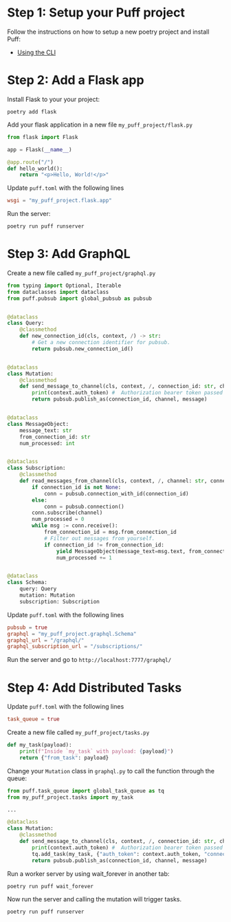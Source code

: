 # Step 1: Setup your Puff project

Follow the instructions on how to setup a new poetry project and install Puff:

* [Using the CLI](https://github.com/hansonkd/puff/blob/master/book/CLI.md)

# Step 2: Add a Flask app

Install Flask to your your project:

```
poetry add flask
```

Add your flask application in a new file `my_puff_project/flask.py`

```python
from flask import Flask

app = Flask(__name__)

@app.route("/")
def hello_world():
    return "<p>Hello, World!</p>"
```

Update `puff.toml` with the following lines

```toml
wsgi = "my_puff_project.flask.app"
```

Run the server:

```bash
poetry run puff runserver
```

# Step 3: Add GraphQL

Create a new file called `my_puff_project/graphql.py`

```python
from typing import Optional, Iterable
from dataclasses import dataclass
from puff.pubsub import global_pubsub as pubsub


@dataclass
class Query:
    @classmethod
    def new_connection_id(cls, context, /) -> str:
        # Get a new connection identifier for pubsub.
        return pubsub.new_connection_id()


@dataclass
class Mutation:
    @classmethod
    def send_message_to_channel(cls, context, /, connection_id: str, channel: str, message: str) -> bool:
        print(context.auth_token) #  Authorization bearer token passed in the context
        return pubsub.publish_as(connection_id, channel, message)


@dataclass
class MessageObject:
    message_text: str
    from_connection_id: str
    num_processed: int


@dataclass
class Subscription:
    @classmethod
    def read_messages_from_channel(cls, context, /, channel: str, connection_id: Optional[str] = None) -> Iterable[MessageObject]:
        if connection_id is not None:
            conn = pubsub.connection_with_id(connection_id)
        else:
            conn = pubsub.connection()
        conn.subscribe(channel)
        num_processed = 0
        while msg := conn.receive():
            from_connection_id = msg.from_connection_id
            # Filter out messages from yourself.
            if connection_id != from_connection_id:
                yield MessageObject(message_text=msg.text, from_connection_id=from_connection_id, num_processed=num_processed)
                num_processed += 1


@dataclass
class Schema:
    query: Query
    mutation: Mutation
    subscription: Subscription
```

Update `puff.toml` with the following lines

```toml
pubsub = true
graphql = "my_puff_project.graphql.Schema"
graphql_url = "/graphql/"
graphql_subscription_url = "/subscriptions/"
```

Run the server and go to `http://localhost:7777/graphql/`

# Step 4: Add Distributed Tasks

Update `puff.toml` with the following lines

```toml
task_queue = true
```

Create a new file called `my_puff_project/tasks.py`

```python
def my_task(payload):
    print(f"Inside `my_task` with payload: {payload}")
    return {"from_task": payload}
```

Change your `Mutation` class in `graphql.py` to call the function through the queue:

```python
from puff.task_queue import global_task_queue as tq
from my_puff_project.tasks import my_task

...

@dataclass
class Mutation:
    @classmethod
    def send_message_to_channel(cls, context, /, connection_id: str, channel: str, message: str) -> bool:
        print(context.auth_token) #  Authorization bearer token passed in the context
        tq.add_task(my_task, {"auth_token": context.auth_token, "connection_id": connection_id, "channel": channel, "message": message})
        return pubsub.publish_as(connection_id, channel, message)
```

Run a worker server by using wait_forever in another tab:

```bash
poetry run puff wait_forever
```

Now run the server and calling the mutation will trigger tasks.

```bash
poetry run puff runserver
```
